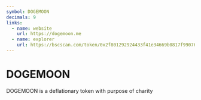 ```yaml
---
symbol: DOGEMOON
decimals: 9
links:
  - name: website
    url: https://dogemoon.me
  - name: explorer
    url: https://bscscan.com/token/0x2f801292924433f41e34669b0817f990764ecaa0
---
```


# DOGEMOON

DOGEMOON is a deflationary token with purpose of charity
